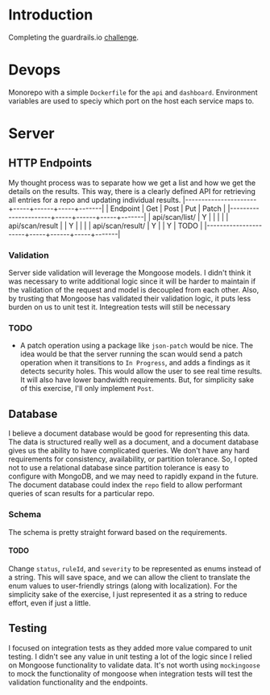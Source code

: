 # Introduction
Completing the guardrails.io [challenge](https://github.com/guardrailsio/full-stack-engineer-challenge).

# Devops
Monorepo with a simple `Dockerfile` for the `api` and `dashboard`.  Environment variables are used to speciy which port on the host each service maps to.

# Server
## HTTP Endpoints
My thought process was to separate how we get a list and how we get the details on the results.  This way, there is a clearly defined API for retrieving all entries for a repo and updating individual results.
|----------------------+-----+------+-----+-------|
| Endpoint             | Get | Post | Put | Patch |
|----------------------+-----+------+-----+-------|
| api/scan/list/<repo> | Y   |      |     |       |
| api/scan/result      |     | Y    |     |       |
| api/scan/result/<id> | Y   |      | Y   | TODO  |
|----------------------+-----+------+-----+-------|
### Validation
Server side validation will leverage the Mongoose models.  I didn't think it was necessary to write additional logic since it will be harder to maintain if the validation of the request and model is decoupled from each other.  Also, by trusting that Mongoose has validated their validation logic, it puts less burden on us to unit test it.  Integreation tests will still be necessary
### TODO
* A patch operation using a package like `json-patch` would be nice.  The idea would be that the server running the scan would send a patch operation when it transitions to `In Progress`, and adds a findings as it detects security holes.  This would allow the user to see real time results.  It will also have lower bandwidth requirements.  But, for simplicity sake of this exercise, I'll only implement `Post`.
## Database
I believe a document database would be good for representing this data.  The data is structured really well as a document, and a document database gives us the ability to have complicated queries.  We don't have any hard requirements for consistency, availability, or partition tolerance.  So, I opted not to use a relational database since partition tolerance is easy to configure with MongoDB, and we may need to rapidly expand in the future.  The document database could index the `repo` field to allow performant queries of scan results for a particular repo.
### Schema
The schema is pretty straight forward based on the requirements.  
#### TODO 
Change `status`, `ruleId`, and `severity` to be represented as enums instead of a string.  This will save space, and we can allow the client to translate the enum values to user-friendly strings (along with localization).  For the simplicity sake of the exercise, I just represented it as a string to reduce effort, even if just a little.
## Testing
I focused on integration tests as they added more value compared to unit testing.  I didn't see any value in unit testing a lot of the logic since I relied on Mongoose functionality to validate data.  It's not worth using `mockingoose` to mock the functionality of mongoose when integration tests will test the validation functionality and the endpoints.